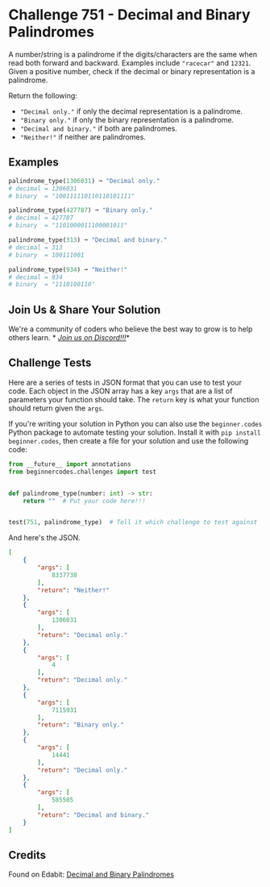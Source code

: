 # Challenge 751 - Decimal and Binary Palindromes

A number/string is a palindrome if the digits/characters are the same when read both forward and backward. Examples include `"racecar"` and `12321`. Given a positive number, check if the decimal or binary representation is a palindrome. 

Return the following:

- `"Decimal only."` if only the decimal representation is a palindrome.
- `"Binary only."` if only the binary representation is a palindrome.
- `"Decimal and binary."` if both are palindromes.
- `"Neither!"` if neither are palindromes.

## Examples
```python
palindrome_type(1306031) ➞ "Decimal only."
# decimal = 1306031
# binary  = "100111110110110101111"

palindrome_type(427787) ➞ "Binary only."
# decimal = 427787
# binary  = "1101000011100001011"

palindrome_type(313) ➞ "Decimal and binary."
# decimal = 313
# binary  = 100111001

palindrome_type(934) ➞ "Neither!"
# decimal = 934
# binary  = "1110100110"
```
## Join Us & Share Your Solution

We're a community of coders who believe the best way to grow is to help others learn. *
*[Join us on Discord!!!](https://discord.gg/sfHykntuGy)**

## Challenge Tests

Here are a series of tests in JSON format that you can use to test your code. Each object in the JSON array has a
key `args` that are a list of parameters your function should take. The `return` key is what your function should return
given the `args`.

If you're writing your solution in Python you can also use the `beginner.codes` Python package to automate testing your
solution. Install it with `pip install beginner.codes`, then create a file for your solution and use the following code:

```python
from __future__ import annotations
from beginnercodes.challenges import test


def palindrome_type(number: int) -> str:
    return ""  # Put your code here!!!


test(751, palindrome_type)  # Tell it which challenge to test against
```

And here's the JSON.

```json
[
    {
        "args": [
            8337738
        ],
        "return": "Neither!"
    },
    {
        "args": [
            1306031
        ],
        "return": "Decimal only."
    },
    {
        "args": [
            4
        ],
        "return": "Decimal only."
    },
    {
        "args": [
            7115931
        ],
        "return": "Binary only."
    },
    {
        "args": [
            14441
        ],
        "return": "Decimal only."
    },
    {
        "args": [
            585585
        ],
        "return": "Decimal and binary."
    }
]
```

## Credits

Found on Edabit: [Decimal and Binary Palindromes](https://edabit.com/challenge/QuxCNBLcGJReCawjz)
